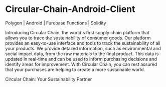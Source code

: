 # Circular-Chain-Android-Client
Polygon | Android | Furebase Functions | Solidity 


Introducing Circular Chain, the world's first supply chain platform that allows you to trace the sustainability of consumer goods. Our platform provides an easy-to-use interface and tools to track the sustainability of all your products. We provide detailed information, such as environmental and social impact data, from the raw materials to the final product. This data is updated in real-time and can be used to inform purchasing decisions and identify areas for improvement. With Circular Chain, you can rest assured that your purchases are helping to create a more sustainable world.

Circular Chain: Your Sustainability Partner
